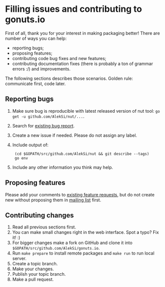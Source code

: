 Filling issues and contributing to gonuts.io
============================================

First of all, thank you for your interest in making packaging better! There are number of ways you can help:

* reporting bugs;
* proposing features;
* contributing code bug fixes and new features;
* contributing documentation fixes (there is probably a ton of grammar errors :/) and improvements.

The following sections describes those scenarios. Golden rule: communicate first, code later.

Reporting bugs
--------------

1. Make sure bug is reproducible with latest released version of nut tool: `go get -u github.com/AlekSi/nut/...`.
2. Search for [existing bug report](https://github.com/AlekSi/gonuts.io/issues).
3. Create a new issue if needed. Please do not assign any label.
4. Include output of:

		(cd $GOPATH/src/github.com/AlekSi/nut && git describe --tags)
		go env

5. Include any other information you think may help.

Proposing features
------------------

Please add your comments to [existing feature requests](https://github.com/AlekSi/gonuts.io/issues?labels=feature), but do not create new without proposing them in [mailing list](https://groups.google.com/group/gonuts-io) first.

Contributing changes
--------------------

1. Read all previous sections first.
2. You can make small changes right in the web interface. Spot a typo? Fix it! :)
3. For bigger changes make a fork on GitHub and clone it into `$GOPATH/src/github.com/AlekSi/gonuts.io`.
4. Run `make prepare` to install remote packages and `make run` to run local server.
5. Create a topic branch.
6. Make your changes.
7. Publish your topic branch.
8. Make a pull request.
